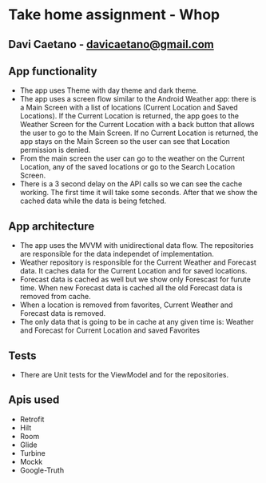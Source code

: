 # Take home assignment - Whop

## Davi Caetano - davicaetano@gmail.com

## App functionality
- The app uses Theme with day theme and dark theme.
- The app uses a screen flow similar to the Android Weather app: there is a Main Screen with a list of locations (Current Location and Saved Locations). If the Current Location is returned, the app goes to the Weather Screen for the Current Location with a back button that allows the user to go to the Main Screen. If no Current Location is returned, the app stays on the Main Screen so the user can see that Location permission is denied.
- From the main screen the user can go to the weather on the Current Location, any of the saved locations or go to the Search Location Screen.
- There is a 3 second delay on the API calls so we can see the cache working. The first time it will take some seconds. After that we show the cached data while the data is being fetched.

## App architecture
- The app uses the MVVM with unidirectional data flow. The repositories are responsible for the data independet of implementation. 
- Weather repository is responsible for the Current Weather and Forecast data. It caches data for the Current Location and for saved locations.
- Forecast data is cached as well but we show only Forescast for furute time. When new Forecast data is cached all the old Forecast data is removed from cache.
- When a location is removed from favorites, Current Weather and Forecast data is removed.
- The only data that is going to be in cache at any given time is: Weather and Forecast for Current Location and saved Favorites

## Tests
- There are Unit tests for the ViewModel and for the repositories.

## Apis used
- Retrofit
- Hilt
- Room
- Glide
- Turbine
- Mockk
- Google-Truth
